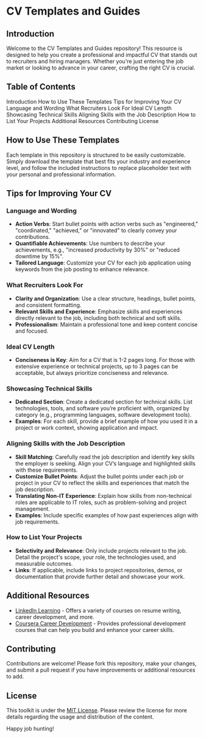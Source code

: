 # CV Templates and Guides

## Introduction
Welcome to the CV Templates and Guides repository! This resource is designed to help you create a professional and impactful CV that stands out to recruiters and hiring managers. Whether you're just entering the job market or looking to advance in your career, crafting the right CV is crucial.

## Table of Contents

Introduction
How to Use These Templates
Tips for Improving Your CV
Language and Wording
What Recruiters Look For
Ideal CV Length
Showcasing Technical Skills
Aligning Skills with the Job Description
How to List Your Projects
Additional Resources
Contributing
License

## How to Use These Templates

Each template in this repository is structured to be easily customizable. Simply download the template that best fits your industry and experience level, and follow the included instructions to replace placeholder text with your personal and professional information.

## Tips for Improving Your CV

### Language and Wording
- **Action Verbs**: Start bullet points with action verbs such as "engineered," "coordinated," "achieved," or "innovated" to clearly convey your contributions.
- **Quantifiable Achievements**: Use numbers to describe your achievements, e.g., "increased productivity by 30%" or "reduced downtime by 15%".
- **Tailored Language**: Customize your CV for each job application using keywords from the job posting to enhance relevance.

### What Recruiters Look For
- **Clarity and Organization**: Use a clear structure, headings, bullet points, and consistent formatting.
- **Relevant Skills and Experience**: Emphasize skills and experiences directly relevant to the job, including both technical and soft skills.
- **Professionalism**: Maintain a professional tone and keep content concise and focused.

### Ideal CV Length
- **Conciseness is Key**: Aim for a CV that is 1-2 pages long. For those with extensive experience or technical projects, up to 3 pages can be acceptable, but always prioritize conciseness and relevance.

### Showcasing Technical Skills
- **Dedicated Section**: Create a dedicated section for technical skills. List technologies, tools, and software you’re proficient with, organized by category (e.g., programming languages, software development tools).
- **Examples**: For each skill, provide a brief example of how you used it in a project or work context, showing application and impact.

### Aligning Skills with the Job Description
- **Skill Matching**: Carefully read the job description and identify key skills the employer is seeking. Align your CV’s language and highlighted skills with these requirements.
- **Customize Bullet Points**: Adjust the bullet points under each job or project in your CV to reflect the skills and experiences that match the job description.
- **Translating Non-IT Experience**: Explain how skills from non-technical roles are applicable to IT roles, such as problem-solving and project management.
- **Examples**: Include specific examples of how past experiences align with job requirements.

### How to List Your Projects
- **Selectivity and Relevance**: Only include projects relevant to the job. Detail the project's scope, your role, the technologies used, and measurable outcomes.
- **Links**: If applicable, include links to project repositories, demos, or documentation that provide further detail and showcase your work.

## Additional Resources

- [LinkedIn Learning](https://www.linkedin.com/learning/) - Offers a variety of courses on resume writing, career development, and more.
- [Coursera Career Development](https://www.coursera.org/professional-development) - Provides professional development courses that can help you build and enhance your career skills.


## Contributing

Contributions are welcome! Please fork this repository, make your changes, and submit a pull request if you have improvements or additional resources to add.

## License

This toolkit is under the [MIT License](LICENSE). Please review the license for more details regarding the usage and distribution of the content.

Happy job hunting!
